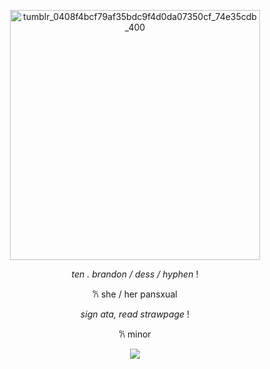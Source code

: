 <p align="center">
<img <img <img width="400" height="400" alt="tumblr_0408f4bcf79af35bdc9f4d0da07350cf_74e35cdb_400" src="https://github.com/user-attachments/assets/3b9ebfc3-753a-4140-aa28-9d397a2bfc76" /> 
<p align="center">

</p>
<p align="center">
  <i>ten . brandon / dess / hyphen</i> !
</p>
<p align="center">
𐙚  she / her pansxual
</p>
<p align="center">
</p>
<p align="center">
  <i>sign ata, read strawpage</i> !
</p>
<p align="center">
𐙚 minor
</p>
<p align="center">

<img src="https://komarev.com/ghpvc/?username=meqout&color=ADD8E6&style=plastic&label=hearts">
</p>

<p align="center">
<img <<img ![tumblr_21fecd050404a4088ffe17b458a6bceb_63eb79af_250](https://github.com/user-attachments/assets/1a822801-b1a7-4316-b02a-93288a3f991c)
" />
<p align="center">
